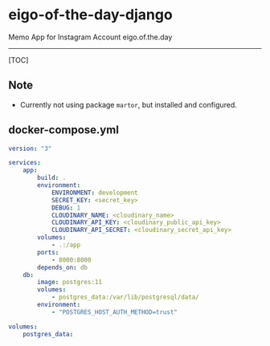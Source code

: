 # eigo-of-the-day-django

Memo App for Instagram Account eigo.of.the.day

---

[TOC]

## Note

- Currently not using package `martor`, but installed and configured.

## docker-compose.yml

```yaml
version: "3"

services:
    app:
        build: .
        environment:
            ENVIRONMENT: development
            SECRET_KEY: <secret_key>
            DEBUG: 1
            CLOUDINARY_NAME: <cloudinary_name>
            CLOUDINARY_API_KEY: <cloudinary_public_api_key>
            CLOUDINARY_API_SECRET: <cloudinary_secret_api_key>
        volumes:
            - .:/app
        ports:
            - 8000:8000
        depends_on: db
    db:
        image: postgres:11
        volumes:
            - postgres_data:/var/lib/postgresql/data/
        environment:
            - "POSTGRES_HOST_AUTH_METHOD=trust"

volumes:
    postgres_data:
```
